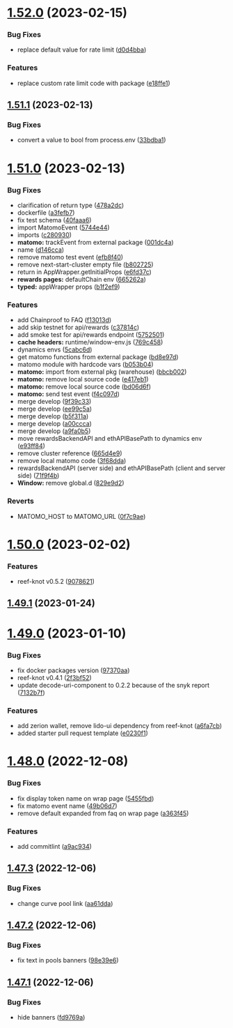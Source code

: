 # [1.52.0](https://github.com/lidofinance/staking-widget-ts/compare/1.51.1...1.52.0) (2023-02-15)


### Bug Fixes

* replace default value for rate limit ([d0d4bba](https://github.com/lidofinance/staking-widget-ts/commit/d0d4bbaf12cc1faa181e46c72af9062807a9d828))


### Features

* replace custom rate limit code with package ([e18ffe1](https://github.com/lidofinance/staking-widget-ts/commit/e18ffe1e99520e210dfa87378d37cfd84db765b3))



## [1.51.1](https://github.com/lidofinance/staking-widget-ts/compare/1.51.0...1.51.1) (2023-02-13)


### Bug Fixes

* convert a value to bool from process.env ([33bdba1](https://github.com/lidofinance/staking-widget-ts/commit/33bdba111cd97aefb2deee84ee792417ea2a5892))



# [1.51.0](https://github.com/lidofinance/staking-widget-ts/compare/1.50.0...1.51.0) (2023-02-13)


### Bug Fixes

* clarification of return type ([478a2dc](https://github.com/lidofinance/staking-widget-ts/commit/478a2dc258f51ceb3738283774f1b57ae5121304))
* dockerfile ([a3fefb7](https://github.com/lidofinance/staking-widget-ts/commit/a3fefb710601e28e3d88393abefe1940227b7cbe))
* fix test schema ([40faaa6](https://github.com/lidofinance/staking-widget-ts/commit/40faaa644fc1afae3ef17855e37975fcbf26fadd))
* import MatomoEvent ([5744e44](https://github.com/lidofinance/staking-widget-ts/commit/5744e440cfc2a4c823fdfc8ebabb379a5c738c4d))
* imports ([c280930](https://github.com/lidofinance/staking-widget-ts/commit/c28093033b7f521624de2c3292a0d49732d77e37))
* **matomo:** trackEvent from external package ([001dc4a](https://github.com/lidofinance/staking-widget-ts/commit/001dc4af8c06f1e5e5e4e7e1fbd7778f64d167b5))
* name ([d146cca](https://github.com/lidofinance/staking-widget-ts/commit/d146cca1b32fbd3d507b5e33c5f1a4e71a1fd863))
* remove matomo test event ([efb8f40](https://github.com/lidofinance/staking-widget-ts/commit/efb8f407e5213e8eaebd4230dae9e60fc0be9628))
* remove next-start-cluster empty file ([b802725](https://github.com/lidofinance/staking-widget-ts/commit/b80272512ddedf503133132919b039f9715b0890))
* return in AppWrapper.getInitialProps ([e6fd37c](https://github.com/lidofinance/staking-widget-ts/commit/e6fd37c99385ea974fc71f20c44b3130cc77df7f))
* **rewards pages:** defaultChain env ([665262a](https://github.com/lidofinance/staking-widget-ts/commit/665262a3f1249cb7ee4b476ee98d0c1de7ec30ce))
* **typed:** appWrapper props ([b1f2ef9](https://github.com/lidofinance/staking-widget-ts/commit/b1f2ef955d5b1b0112572f2565f3cf93eefea811))


### Features

* add Chainproof to FAQ ([f13013d](https://github.com/lidofinance/staking-widget-ts/commit/f13013d182de75d1625dd3b16f8b9ad1a94a7a27))
* add skip testnet for api/rewards ([c37814c](https://github.com/lidofinance/staking-widget-ts/commit/c37814c11974c49d5683bde3180a1ca86d9ee955))
* add smoke test for api/rewards endpoint ([5752501](https://github.com/lidofinance/staking-widget-ts/commit/575250155097d8ebdab83a969274d0120bf0d712))
* **cache headers:** runtime/window-env.js ([769c458](https://github.com/lidofinance/staking-widget-ts/commit/769c458c4e178bfe69e1b736af137d82a69adfa8))
* dynamics envs ([5cabc6d](https://github.com/lidofinance/staking-widget-ts/commit/5cabc6db906a770a78660de3dd40508ee3d7e334))
* get matomo functions from external package ([bd8e97d](https://github.com/lidofinance/staking-widget-ts/commit/bd8e97df87258e65a2f57c87e5bb8be1d4f977ec))
* matomo module with hardcode vars ([b053b04](https://github.com/lidofinance/staking-widget-ts/commit/b053b04b000d21986c69385f9a172854cd6faaa0))
* **matomo:** import from external pkg (warehouse) ([bbcb002](https://github.com/lidofinance/staking-widget-ts/commit/bbcb0022f01c32aa747ef886148977d991ff9316))
* **matomo:** remove local source code ([e417eb1](https://github.com/lidofinance/staking-widget-ts/commit/e417eb13a18ddee8d1240a79bdaf10acfec2ce37))
* **matomo:** remove local source code ([bd06d6f](https://github.com/lidofinance/staking-widget-ts/commit/bd06d6faf4172bb87c55c18e5833d63db171b6ee))
* **matomo:** send test event ([f4c097d](https://github.com/lidofinance/staking-widget-ts/commit/f4c097de43320c236039c124bed09656d926f1c3))
* merge develop ([9f39c33](https://github.com/lidofinance/staking-widget-ts/commit/9f39c33841601b3c8a082fbbbabce39520206d6a))
* merge develop ([ee99c5a](https://github.com/lidofinance/staking-widget-ts/commit/ee99c5ac0f97e7c71b84b49a62bc976bfac39431))
* merge develop ([b5f311a](https://github.com/lidofinance/staking-widget-ts/commit/b5f311aca4ade8369f6f9b62b1a0f739fc731f95))
* merge develop ([a00ccca](https://github.com/lidofinance/staking-widget-ts/commit/a00ccca880e0aebe41f6874ca2bb3acd0485fddf))
* merge develop ([a9fa0b5](https://github.com/lidofinance/staking-widget-ts/commit/a9fa0b51b7b57429f05200f48403d729eab4d599))
* move rewardsBackendAPI and ethAPIBasePath to dynamics env ([e93ff84](https://github.com/lidofinance/staking-widget-ts/commit/e93ff849d148ba8d247d3f6d2f1ff7acb91d8c58))
* remove cluster reference ([665d4e9](https://github.com/lidofinance/staking-widget-ts/commit/665d4e9890e98482ef4be7d09a8c3ce5a8a291dc))
* remove local matomo code ([3f68dda](https://github.com/lidofinance/staking-widget-ts/commit/3f68ddac436d73e7ab331a572d792730b9b50e33))
* rewardsBackendAPI (server side) and ethAPIBasePath (client and server side) ([71f9f4b](https://github.com/lidofinance/staking-widget-ts/commit/71f9f4b9a15da4cd7325db580580179f8369aa6e))
* **Window:** remove global.d ([829e9d2](https://github.com/lidofinance/staking-widget-ts/commit/829e9d283162e0013927401aca1aadb73e6f87df))


### Reverts

* MATOMO_HOST to MATOMO_URL ([0f7c9ae](https://github.com/lidofinance/staking-widget-ts/commit/0f7c9aed8d501a7ea816f95f695ccbe105269cf2))



# [1.50.0](https://github.com/lidofinance/staking-widget-ts/compare/1.49.1...1.50.0) (2023-02-02)


### Features

* reef-knot v0.5.2 ([9078621](https://github.com/lidofinance/staking-widget-ts/commit/9078621816116e5ba3f3645b87d1fc8788bd96cc))



## [1.49.1](https://github.com/lidofinance/staking-widget-ts/compare/1.49.0...1.49.1) (2023-01-24)



# [1.49.0](https://github.com/lidofinance/staking-widget-ts/compare/1.48.0...1.49.0) (2023-01-10)


### Bug Fixes

* fix docker packages version ([97370aa](https://github.com/lidofinance/staking-widget-ts/commit/97370aa1e2aed014d1fbf83ce0a664f5fee706c6))
* reef-knot v0.4.1 ([2f3bf52](https://github.com/lidofinance/staking-widget-ts/commit/2f3bf5211a23a1f4c836efa589ec8219bff7bab9))
* update decode-uri-component to 0.2.2 because of the snyk report ([7132b7f](https://github.com/lidofinance/staking-widget-ts/commit/7132b7f2ec20e98e2517fc338380b4b0c9504627))


### Features

* add zerion wallet, remove lido-ui dependency from reef-knot ([a6fa7cb](https://github.com/lidofinance/staking-widget-ts/commit/a6fa7cb4b7ac92641ec91939e8a869904e4ea3c1))
* added starter pull request template ([e0230f1](https://github.com/lidofinance/staking-widget-ts/commit/e0230f139e188f587fd4a4c9d1bad85336a81770))



# [1.48.0](https://github.com/lidofinance/staking-widget-ts/compare/1.47.3...1.48.0) (2022-12-08)


### Bug Fixes

* fix display token name on wrap page ([5455fbd](https://github.com/lidofinance/staking-widget-ts/commit/5455fbd059c46b3fc3187fc613d2f535f4d786d2))
* fix matomo event name ([49b06d7](https://github.com/lidofinance/staking-widget-ts/commit/49b06d717e0bc18857635efc211d617b019eeb1e))
* remove default expanded from faq on wrap page ([a363f45](https://github.com/lidofinance/staking-widget-ts/commit/a363f45e42b4118d34e83d5376d0e5f89e975405))


### Features

* add commitlint ([a9ac934](https://github.com/lidofinance/staking-widget-ts/commit/a9ac93448665902e1a891ceb24f156e474923350))



## [1.47.3](https://github.com/lidofinance/staking-widget-ts/compare/1.47.2...1.47.3) (2022-12-06)


### Bug Fixes

* change curve pool link ([aa61dda](https://github.com/lidofinance/staking-widget-ts/commit/aa61ddae4a3291453dc8bd96167079111485165f))



## [1.47.2](https://github.com/lidofinance/staking-widget-ts/compare/1.47.1...1.47.2) (2022-12-06)


### Bug Fixes

* fix text in pools banners ([98e39e6](https://github.com/lidofinance/staking-widget-ts/commit/98e39e634bec35266cbd4abfc5273eedcdafb01a))



## [1.47.1](https://github.com/lidofinance/staking-widget-ts/compare/1.47.0...1.47.1) (2022-12-06)


### Bug Fixes

* hide banners ([fd9769a](https://github.com/lidofinance/staking-widget-ts/commit/fd9769a74fdfde05c7509c91f23564dfccb002ef))



